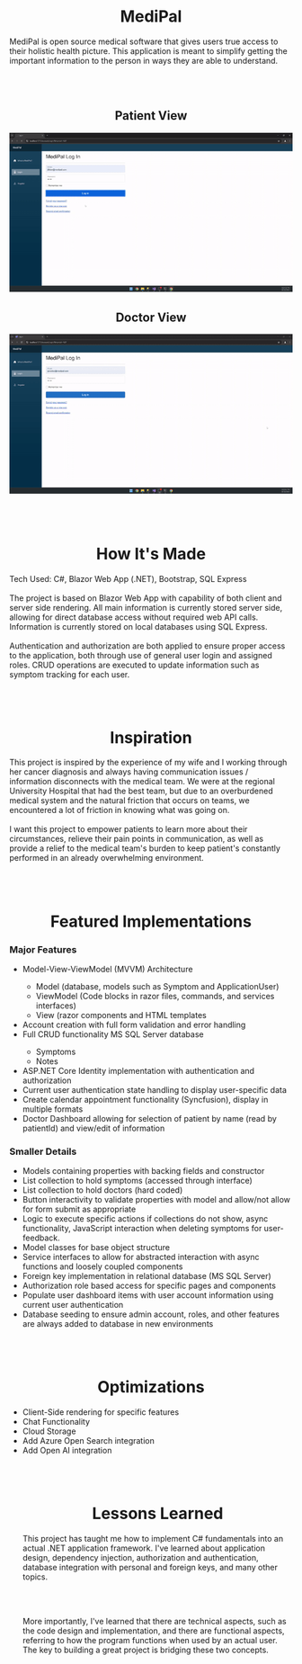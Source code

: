 <h1 align="center"> MediPal </h1>
MediPal is open source medical software that gives users true access to their holistic health picture. This application is meant to simplify getting the important information to the person in ways they are able to understand.

<br></br>

<h2 align="center">Patient View</h2>
<p align="center">
  <img src= https://github.com/patrickpiedad/MediPal/blob/main/PatientView.gif alt="animated" />
</p>

<h2 align="center">Doctor View</h2>
<p align="center">
  <img src= https://github.com/patrickpiedad/MediPal/blob/main/DoctorView.gif alt="animated" />
</p>

<br></br>

<h1 align="center"> How It's Made </h1>
Tech Used: C#, Blazor Web App (.NET), Bootstrap, SQL Express
<br></br>
The project is based on Blazor Web App with capability of both client and server side rendering. All main information is currently stored server side, allowing for direct database access without required web API calls. Information is currently stored on local databases using SQL Express. 
<br></br>
Authentication and authorization are both applied to ensure proper access to the application, both through use of general user login and assigned roles. CRUD operations are executed to update information such as symptom tracking for each user.

<br></br>

<h1 align="center"> Inspiration </h1>
This project is inspired by the experience of my wife and I working through her cancer diagnosis and always having communication issues / information disconnects with the medical team. We were at the regional University Hospital that had the best team, but due to an overburdened medical system and the natural friction that occurs on teams, we encountered a lot of friction in knowing what was going on. 
<br></br>
I want this project to empower patients to learn more about their circumstances, relieve their pain points in communication, as well as provide a relief to the medical team's burden to keep patient's constantly performed in an already overwhelming environment.

<br></br>

<h1 align="center"> Featured Implementations </h1>
<h3>Major Features</h3>
<ul>
    <li>Model-View-ViewModel (MVVM) Architecture</li>
    <ul>
        <li>Model (database, models such as Symptom and ApplicationUser)</li>
        <li>ViewModel (Code blocks in razor files, commands, and services interfaces)</li>
        <li>View (razor components and HTML templates</li>
    </ul>
    <li>Account creation with full form validation and error handling</li>
    <li>Full CRUD functionality MS SQL Server database</li>
    <ul>
        <li>Symptoms</li>
        <li>Notes</li>
    </ul>
    <li>ASP.NET Core Identity implementation with authentication and authorization</li>
    <li>Current user authentication state handling to display user-specific data</li>
    <li>Create calendar appointment functionality (Syncfusion), display in multiple formats</li>
    <li>Doctor Dashboard allowing for selection of patient by name (read by patientId) and view/edit of information</li>
</ul>

<h3>Smaller Details</h3>
<ul>
    <li>Models containing properties with backing fields and constructor</li>
    <li>List collection to hold symptoms (accessed through interface)</li>
    <li>List collection to hold doctors (hard coded)</li>
    <li>Button interactivity to validate properties with model and allow/not allow for form submit as appropriate</li>
    <li>Logic to execute specific actions if collections do not show, async functionality, JavaScript interaction when deleting symptoms for user-feedback.</li>
    <li>Model classes for base object structure</li>
    <li>Service interfaces to allow for abstracted interaction with async functions and loosely coupled components</li>
    <li>Foreign key implementation in relational database (MS SQL Server)</li>
    <li>Authorization role based access for specific pages and components</li>
    <li>Populate user dashboard items with user account information using current user authentication</li>
    <li>Database seeding to ensure admin account, roles, and other features are always added to database in new environments</li>
</ul>

<br></br>

<h1 align="center"> Optimizations </h1>
<ul>
  <li>Client-Side rendering for specific features</li>
  <li>Chat Functionality</li>
  <li>Cloud Storage</li>
  <li>Add Azure Open Search integration</li>
  <li>Add Open AI integration</li
</ul>

<br></br>

<h1 align="center"> Lessons Learned </h1>
This project has taught me how to implement C# fundamentals into an actual .NET application framework. I've learned about application design, dependency injection, authorization and authentication, database integration with personal and foreign keys, and many other topics.

<br></br>

More importantly, I've learned that there are technical aspects, such as the code design and implementation, and there are functional aspects, referring to how the program functions when used by an actual user. The key to building a great project is bridging these two concepts. 
<br></br>
